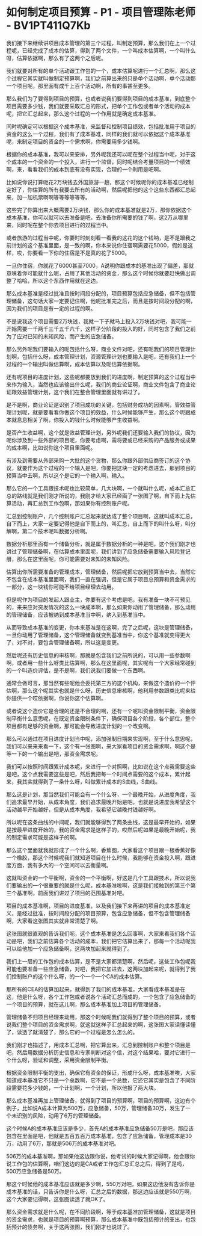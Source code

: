 # 如何制定项目预算 - P1 - 项目管理陈老师 - BV1PT411Q7Kb

我们接下来继续讲项目成本管理的第三个过程，叫制定预算，那么我们在上一个过程呢，已经完成了成本的估算，得到了两个文件，一个叫成本估算啊，一个叫什么呀，估算依据啊，那么有了这两个之后呢。

我们就要对所有的单个活动跟工作包的一个，成本估算呢进行一个汇总啊，那么这个过程它其实就叫做制定预算啊，我们之前算出来的只是单个活动啊，单个活动那一个项目呢，那里面有成千上百个活动啊，所有的事甚至更多。

那么我们为了要得到项目的预算，也或者说我们要得到项目的成本基准，到底整个项目需要多少钱，我们就要采取汇总的形式，把单个工作包或者单个活动的成本呢，把它汇总起来，那么这个过程的一个作用就是确定成本基准。

同时呢确定可以根据这个成本基准，来监督和控制项目绩效，包括批准用于项目的资金的这么一个过程，我们有了成本基准，同样的我们就可以依据这个成本基准呢，来制定项目的资金的一个需求啊，你需要用多少钱啊。

根据你的成本基准，我可以来安排，另外呢我还可以呢在整个过程当中呢，对于这个成本的一个资金的一个投入，进行一个监督，同时呢结合考量项目的一个绩效啊，来，看看我们的成本到底有没有实现，合理的一个利用是吧啊。

比如说你说打算呃花2万块钱去外国旅游一趟，那这个时候呢你的成本基准已经制定好了，你估算的所有我要去所有的活动啊，然后呢把他的这个这些东西都汇总起来，加一加机票啊啊等等等等等等。

这些完了你算出来大概需要2万块钱，那么你的成本基准就是2万，那你依据这个成本基准，你可以就可以去准备是吧，去准备你所需要的钱了啊，这2万从哪里来，同时呢在整个你去项目进行的过程当中。

或者旅游的过程当中呢，你要时时刻刻看一看我的这花的这个钱呐，是不是跟我之前计划的这个基准里面，是一致的啊，你本来说你住宿啊需要花5000，假如是这样，哎，你要看一下你的住宿是不是真的花了5000。

一旦你住宿，你就花了6000甚至7000，A说明你跟成本的基准出现了偏差，那就意味着你可能就什么呢，占用了其他活动的资金，那么这个时候你就要赶快做出调整了哈哈，所以这个东西作用就在这边。

那么成本基准是经过批准且按时间段分配的，项目预算包括应急储备，但不包括管理储备，这句话大家一定要记住啊，他呢批准完之后，而且是按时间段分配的啊，因为我们的项目是有一定的过程的啊。

不是说我这个项目需要2万块钱，我就一下子就马上投入2万块钱对吧，我可能一开始需要一千两千三千五千六千，这样子分阶段的投入的好，同时包含了我们之前为了应对已知的未知风险，而产生的应急储备。

那么另外呢我们要输入的呢包括什么呀，商业文件对吧，还有呢我们的项目管理计划啊，包括什么呀，成本管理计划，资源管理计划也要输入是吧，还有我们上一个过程的一个输出叫做估算啊，成本估算以及呢估算依据啊。

还有呢项目的进度计划，这些呢都要放到我们的进度啊，制定预算的这个过程当中来作为输入，当然也应该输出什么呢，我们的商业论证啊，商业文件包含了商业论证跟效益管理计划，这个我们在整合管理里面就有讲过了。

是不是啊，商业论证是识别了项目成功的关键，包括财务成功的因素啊，管效益管理计划呢，就是要看看你做这个项目的效益，什么时候能够产生，那么这个呢跟成本就息息相关了啊，你投入的钱什么时候能够产生收益啊。

是否产生收益啊，这个就是效益管理计划，另外呢我们还要输入我们的协议，因为呢你涉及到一些外部的项目呢，你要考虑啊，需将要或已经采购的产品服务或成果的成本啊，比如说你这个项目里面呢。

有涉及到需要从外部采购一大批的这个货物，那么你跟外部供应商签订的这个协议，就要作为这个过程的一个输入是吧，你要把这块一定的考虑进去，那到项目的预算当中去啊，所以这个是它的一个输入啊，输入。

那么它的一个工具跟技术呢也比较简单，几大块啊，一个就叫什么呢，成本汇总汇总的路线就是我们刚才所说的，我刚才给大家已经画了一张图了啊，自下而上先估算活动，再汇总到工作包啊，那如果你有控制账户呢。

汇总到控制账户，几个控制账户汇总起来就达成了整个项目啊，这就叫成本汇总，自下而上，大家一定要记得他是自下而上的，叫汇总，自上而下的叫什么呀，叫分解啊，第二个技术呢叫数据分析啊。

数据分析那里面有一个储备分析，就是属于数据分析的一种是吧，这个我们刚才也讲过了管理储备啊，在估算成本里面呢，我们讲到了应急储备需要输入风险登记册，那么在这里面呢，你可能需要对未知的未知风险。

估算出你所需要准备的管理成本，管理储备，然后呢把它放到预算当中去，当然它不包含在成本基准里面啊，我们一直在强调，但是它属于项目总预算和资金需求的一部分，这一块钱你可能不给项目经理去动用。

但是呢作为项目的发起人跟业主，你要有这个考虑是吧，我有准备一块不可预见的，来来应对突发情况的这么一块成本啊，那么如果你动用了管理储备，那么动用的管理储备，应该被纳到成本基准当中啊，纳入到基准当中。

从而导致成本基准的变更，你本来基准是在这啊，完了之后呢，这块是管理储备，一旦你动用了管理储备，这个管理储备就变到基准当中，你这个基准就变得更大了，对不对，要包含管理储备啊，所以这是变更。

然后呢还有历史信息的审核啊，那就是包含我们之前所说的，可以用一些参数啊啊，或者用一些什么呀类比估算啊，那么在这里面呢，其实呢有一个大家经常碰到的一个叫造价评估，是不是啊，我们说我们要做一个东西啊。

通常会做可言，那当然有些呢他会委托第三方的这个机构，来做这个造价的一个评估啊，那么这个呢其实也就是什么呀，历史信息审核啊，他利用参数跟类比呢来给你提供一个哎依据啊，你说你这个估算啊。

或者说这个造价它是合理的还是不合理的啊，还有一个呢叫资金限制平衡，资金限制平衡什么意思呢，在既定资金限制条件下，确保项目各个阶段，各个部位，整个项目都有足够的资金啊，那可能会导致进度计划的一个改变啊。

那么可以通过在项目进度计划当中呢，添加强制日期来实现啊，至于什么意思呢，我们可以来来来看一下，这个有一张图啊，来大家看项目的资金需求啊，啊这个是等一下的一个输出是吧，那资金需求呢。

我们可以按照时间跟累计成本呢，来进行一个对照啊，比如说在这个点我需要这些是吧，这个点我需要这些是吧，然后我把每一个时间点需要的这个成本，累计起来，我其实就得到了一条什么呀，叫做累计成本的S曲线，S曲线。

那么这是计划，那当然我们可能会有一个什么呀，一个最晚开始，从进度角度，我们追求最早开始，从成本角度，我们追求最晚开始是吧，也就是说进度我希望这个活动越早开始越好，但是从成本角度，我希望它越晚付钱越好啊。

所以呢在这条曲线的中间呢，我们就能够得到了两条曲线，这是最早开始的，如果是按最早进度开始的，我的资金需求是这样子的，哎然后呢如果是最晚开始呢，我的制定需求可能是这样子的啊。

那么这个里面就我就形成了一个什么啊，香蕉图，大家看这个项目跟一根香蕉好像一个橡胶，那这个时候呢我们就知道项目在什么时候，我能够在资金投入啊，跟进度方面，我有多大的一个空间可以去衡量啊。

这就叫资金的一个平衡啊，资金的一个平衡啊，好这是几个工具跟技术，所以说我们要输出的一个很重要的就是什么呢，成本基准啦啊，这是我们接触到的第三个第三个基准啊，前面我们讲过了项目的范围基准对吧。

项目的成本基准啊，项目的进度基准，以及我们接下来再讲的项目的成本基准定义，是经过批准，按时间段分配的项目预算，包含应急储备，但不包含管理储备啊，大家看这张图其实就非常清楚了啊。

这张图就很直观的告诉我们呃，这个成本基准是怎么回事啊，大家来看我们各个活动是吧，我们之前估算各个活动的成本，我们把它估算出来了，那每一个活动呢我可以给他加一个应急储备啊，这两块加起来就得到了。

我们上一层的工作包的成本估算，是不是大家都清楚啊，然后呢，这些工作包呢我可能也要准备一些应急储备，对吧，我把它加进去，这两块加起来呢，就得到了我们控制账户的这个什么呀，的一个一个一个CA的成本估算。

那所有的CEA的估算加起来，就得到了我们的成本基准，大家看成本基准是在这，他是什么呀，各个工作包或者说各个活动汇总而成的，一个包含了应急储备的一个项目的预算，就在这儿啊，那么成本基准加上项目的管理储备。

管理储备不归项目经理来动用，那这个时候呢我们就得到了整个项目的预算，或者说我们整个项目的资金需求啊，就这就这样子汇总起来的啊，这张图大家读懂读懂了，读透了就清楚了，那么它的一个过程是怎么怎么的。

我们刚才也描述了，用成本汇总啊，把它算出来，汇总到控制账户和整个项目是吧，然后用数据分析历史信息和专家判断对这个信，对这个结果哈，要对它进行一个什么呀，验证和调整，采用资金限制平衡。

根据资金限制平衡的支出，确保它有资金的保证，形成什么呀，成本基准唉，大家知道成本基准它不只是一个总数啊，它不是一个总数，它还它其实是包含了不同阶段需要花多少钱的，一个计划啊，一个计划，所以他报了两大块。

那么成本基准再加上管理储备，就得到了项目的预算啊，项目的预算啊，这边有个例子，比如说A成本计算为500万，应急储备，50万，管理储备30万，发生了一个未识别的风险，动用了6万的管理储备。

这个时候A的成本基准应该是多少，首先A的成本基准应急储备50万是吧，那应该包含在里面是吧，他就是五百五百万成本基准，包含了应急储备，管理成本是30万，动用了6万，那就是506万的成本基准对吧。

506万的成本基准啊，那如果他这边跟你说，他考试的时候大家记得啊，他会跟你说工作包的估算啊，咱们这边的是CA或者工作包汇总汇总之后，得到了是吗，500万应急储备是50万。

那这个时候他的成本基准应该就是多少啊，550万对吧，如果这边他没有告诉你是成本基准的话，只告诉你是什么呀，汇总之后的数据，那这边应该就是550万啊，这个大家要记得啊，这张图读透了就OK了。

那么资金需求就是什么呢，在不同阶段啊，等于成本基准加管理储备，这就是项目的资金需求，也就是项目的预算啊预算，那么成本基准中既包括预计的支出，也包括预计的债务啊，关于这两张图，我们刚才也说过了。

